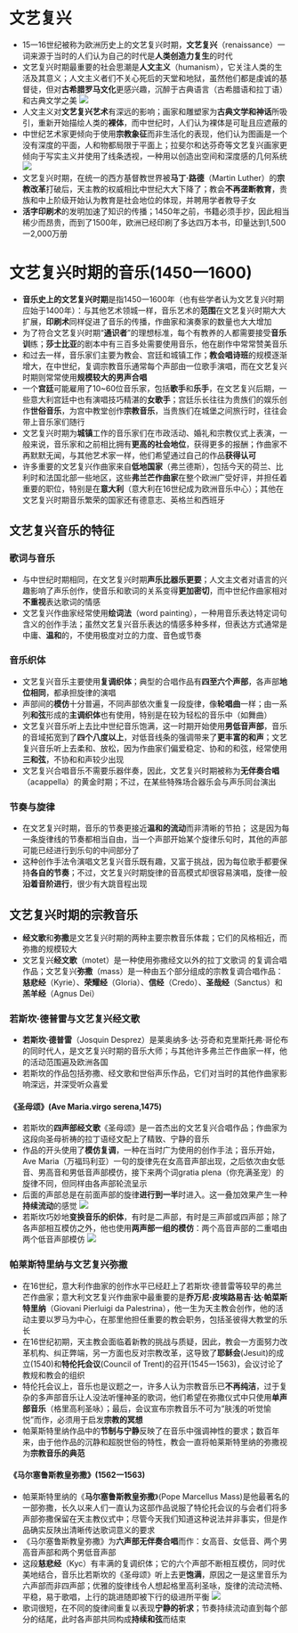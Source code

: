 # 文艺复兴
* 15一16世纪被称为欧洲历史上的文艺复兴时期，**文艺复兴**（renaissance）一词来源于当时的人们认为自己的时代是**人类创造力复生**的时代
* 文艺复兴时期最重要的社会思潮是**人文主义**（humanism），它关注人类的生活及其意义；人文主义者们不关心死后的天堂和地狱，虽然他们都是虔诚的基督徒，但对**古希腊罗马文化**更感兴趣，沉醉于古典语言（古希腊语和拉丁语）和古典文学之美
![](../images/春.jpg)
* 人文主义对**文艺复兴艺术**有深远的影响；画家和雕塑家为**古典文学和神话**所吸引，重新开始描绘人类的**裸体**，而中世纪时，人们认为裸体是可耻且应遮蔽的
* 中世纪艺术家更倾向于使用**宗教象征**而非生活化的表现，他们认为图画是一个没有深度的平面，人和物都局限于平面上；拉斐尔和达芬奇等文艺复兴画家更倾向于写实主义并使用了线条透视，一种用以创造出空间和深度感的几何系统
![](../images/雅典学院.jpg)
* 文艺复兴时期，在统一的西方基督教世界被**马丁·路德**（Martin Luther）的**宗教改革**打破后，天主教的权威相比中世纪大大下降了；教会**不再垄断教育**，贵族和中上阶级开始认为教育是社会地位的体现，并聘用学者教导子女
* **活字印刷术**的发明加速了知识的传播；1450年之前，书籍必须手抄，因此相当稀少而昂贵，而到了1500年，欧洲已经印刷了多达四万本书，印量达到1,500一2,000万册
# 文艺复兴时期的音乐(1450一1600)
* **音乐史上的文艺复兴时期**是指1450一1600年（也有些学者认为文艺复兴时期应始于1400年）：与其他艺术领城一样，音乐艺术的**范围**在文艺复兴时期大大扩展，**印刷术**同样促进了音乐的传播，作曲家和演奏家的数量也大大增加
* 为了符合文艺复兴时期“**通识者**”的理想标准，每个有教养的人都需要接受**音乐训**练；**莎士比亚**的剧本中有三百多处需要使用音乐，他在剧作中常常赞美音乐
* 和过去一样，音乐家们主要为教会、宫廷和城镇工作；**教会唱诗班**的规模逐渐增大，在中世纪，复调宗教音乐通常每个声部由一位歌手演唱，而在文艺复兴时期则常常使用**规模较大的男声合唱**
* 一个**宫廷**可能雇用了10~60位音乐家，包括**歌手**和**乐手**，在文艺复兴后期，一些意大利宫廷中也有演唱技巧精湛的**女歌手**；宫廷乐长往往为贵族们的娱乐创作**世俗音乐**，为宫中教堂创作**宗教音乐**，当贵族们在城堡之间旅行时，往往会带上音乐家们随行
* 文艺复兴时期为**城镇**工作的音乐家们在市政活动、婚礼和宗教仪式上表演，一般来说，音乐家和之前相比拥有**更高的社会地位**，获得更多的报酬；作曲家不再默默无闻，与其他艺术家一样，他们希望通过自己的作品**获得认可**
* 许多重要的文艺复兴作曲家来自**低地国家**（弗兰德斯），包括今天的荷兰、比利时和法国北部一些地区，这些**弗兰芒作曲家**在整个欧洲广受好评，并担任着重要的职位，特别是在**意大利**（意大利在16世纪成为欧洲音乐中心）；其他在文艺复兴时期音乐繁荣的国家还有德意志、英格兰和西班牙
## 文艺复兴音乐的特征
### 歌词与音乐
* 与中世纪时期相同，在文艺复兴时期**声乐比器乐更要**；人文主文者对语言的兴趣影响了声乐创作，使音乐和歌词的关系变得**更加密切**，而中世纪作曲家相对**不重视**表达歌词的情感
* 文艺复兴作曲家经常使用**绘词法**（word painting），一种用音乐表达特定词句含义的创作手法；虽然文艺复兴音乐表达的情感多种多样，但表达方式通常是中庸、**温和**的，不使用极度对立的力度、音色或节奏
### 音乐织体
* 文艺复兴音乐主要使用**复调织体**；典型的合唱作品有**四至六个声部**，各声部**地位相同**，都承担旋律的演唱
* 声部间的**模仿**十分普遍，不同声部依次重复一段旋律，像**轮唱曲**一样；由一系列**和弦**形成的**主调织体**也有使用，特别是在较为轻松的音乐中（如舞曲）
* 文艺复兴音乐听上去比中世纪音乐饱满，这一时期开始使用**男低音声部**，音乐的音域拓宽到了**四个八度以上**，对低音线条的强调带来了**更丰富的和声**；文艺复兴音乐听上去柔和、放松，因为作曲家们偏爱稳定、协和的和弦，经常使用**三和弦**，不协和和声较少出现
* 文艺复兴合唱音乐不需要乐器伴奏，因此，文艺复兴时期被称为**无伴奏合唱**（acappella）的黄金时期；不过，在某些特殊场合器乐会与声乐同台演出
### 节奏与旋律
* 在文艺复兴时期，音乐的节奏更接近**温和的流动**而非清晰的节拍；
这是因为每一条旋律线的节奏都相当自由，当一个声部开始某个旋律乐句时，其他的声部可能已经进行到乐句的中间部分了
* 这种创作手法令演唱文艺复兴音乐既有趣，又富于挑战，因为每位歌手都要保持**各自的节奏**；不过，文艺复兴时期旋律的音高模式却很容易演唱，旋律一般**沿着音阶进行**，很少有大跳音程出现
## 文艺复兴时期的宗教音乐
* **经文歌**和**弥撒**是文艺复兴时期的两种主要宗教音乐体裁；它们的风格相近，而弥撒的规模较大
* 文艺复兴**经文歌**（motet）是一种使用弥撒经文以外的拉丁文歌词
的复调合唱作品；文艺复兴**弥撒**（mass）是一种由五个部分组成的宗教复调合唱作品：**慈悲经**（Kyrie）、**荣耀经**（Gloria）、**信经**（Credo）、**圣哉经**（Sanctus）和**羔羊经**（Agnus Dei）
### 若斯坎·德普雷与文艺复兴经文歌
* **若斯坎·德普雷**（Josquin Desprez）是莱奥纳多·达·芬奇和克里斯托弗·哥伦布的同时代人，是文艺复兴时期的音乐大师；与其他许多弗兰芒作曲家一样，他的活动范围遍及欧洲各国
* 若斯坎的作品包括弥撒、经文歌和世俗声乐作品，它们对当时的其他作曲家影响深远，并深受听众喜爱
#### 《圣母颂》(Ave Maria.virgo serena,1475)
* 若斯坎的**四声部经文歌**《圣母颂》是一首杰出的文艺复兴合唱作品；作曲家为这段向圣母祈祷的拉丁语经文配上了精致、宁静的音乐
* 作品的开头使用了**模仿复调**，一种在当时广为使用的创作手法；音乐开始，Ave Maria（万福玛利亚）一句的旋律先在女高音声部出现，之后依次由女低音、男高音和男低音声部模仿，接下来两个词gratia plena（你充满圣宠）的旋律不同，但同样由各声部轮流呈示
* 后面的声部总是在前面声部的旋律**进行到一半**时进入。这一叠加效果产生一种**持续流动**的感觉
![](../images/圣母颂.jpg)
* 若斯坎巧妙地**变换音乐的织体**，有时是二声部，有时是三声部或四声部；除了各声部相互模仿之外，他也使用**两声部一组的模仿**：两个高音声部的二重唱由两个低音声部模仿
![](../images/圣母颂2.jpg)
### 帕莱斯特里纳与文艺复兴弥撒
* 在16世纪，意大利作曲家的创作水平已经赶上了若斯坎·德普雷等较早的弗兰芒作曲家；意大利文艺复兴作曲家中最重要的是**乔万尼·皮埃路易吉·达·帕菜斯特里纳**（Giovani Pierluigi da Palestrina），他一生为天主教会创作，他的活动主要以罗马为中心，在那里他担任重要的教会职务，包括圣彼得大教堂的乐长
* 在16世纪初期，天主教会面临着新教的挑战与质疑，因此，教会一方面努力改革机构、纠正弊端，另一方面也反对宗教改革，这导致了**耶稣会**(Jesuit)的成立(1540)和**特伦托会议**(Council of Trent)的召开(1545一1563)，会议讨论了教规和教会的组织
* 特伦托会议上，音乐也是议题之一，许多人认为宗教音乐已**不再纯洁**，过于复杂的多声部音乐让人没法听懂神圣的歌词，他们希望在弥撒仪式中只使用**单声部音乐**（格里高利圣咏）；最后，会议宣布宗教音乐不可为“肤浅的听觉愉悦”而作，必须用于启发**宗教的冥想**
* 帕莱斯特里纳作品中的**节制与宁静**反映了在音乐中强调神性的要求；数百年来，由于他作品的沉静和超脱世俗的特性，教会一直将帕莱斯特里纳的弥撒视为**宗教音乐的典范**
#### 《马尔塞鲁斯教皇弥撒》(1562一1563)
* 帕莱斯特里纳的《**马尔塞鲁斯教皇弥撒**》(Pope Marcellus Mass)是他最著名的一部弥撒，长久以来人们一直认为这部作品说服了特伦托会议的与会者们将多声部弥撒保留在天主教仪式中；尽管今天我们知道这种说法并非事实，但是作品确实反陕出清晰传达歌词意义的要求
* 《马尔塞鲁斯教皇弥撒》为**六声部无伴奏合唱**而作：女高音、女低音、两个男高音声部和两个男低音声部
* 这段**慈悲经**（Kyc）有丰满的复调织体；它的六个声部不断相互模仿，同时优美地结合，音乐比若斯坎的《圣母颂》听上去更**饱满**，原因之一是这里音乐为六声部而非四声部；优雅的旋律线令人想起格里高利圣咏，旋律的流动流畅、平稳，易于歌唱，上行的跳进随即被下行的级进所平衡
![](../images/马尔塞卢斯教皇弥撒.jpg)
* 歌词很短，在不同的旋律间重复以表现**宁静的祈求**；节奏持续流动直到每个部分的结尾，此时各声部共同构成**持续和弦**而结束
